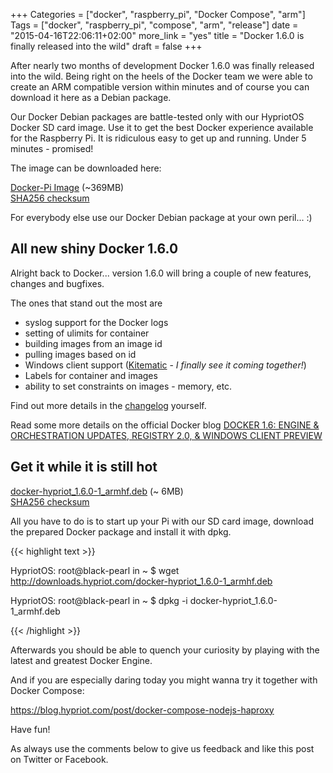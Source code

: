 +++
Categories = ["docker", "raspberry_pi", "Docker Compose", "arm"]
Tags = ["docker", "raspberry_pi", "compose", "arm", "release"]
date = "2015-04-16T22:06:11+02:00"
more_link = "yes"
title = "Docker 1.6.0 is finally released into the wild"
draft = false
+++

After nearly two months of development Docker 1.6.0 was finally released into the wild.
Being right on the heels of the Docker team we were able to create an ARM compatible version within minutes and of course you can download it here as a Debian package.

<!--more-->

Our Docker Debian packages are battle-tested only with our HypriotOS Docker SD card image.
Use it to get the best Docker experience available for the Raspberry Pi. It is ridiculous easy to get up and running. Under 5 minutes - promised!

The image can be downloaded here:

[Docker-Pi Image](http://downloads.hypriot.com/hypriot-rpi-20150416-201537.img.zip) (~369MB)  
[SHA256 checksum](http://downloads.hypriot.com/hypriot-rpi-20150416-201537.img.zip.sha256)

For everybody else use our Docker Debian package at your own peril... :)

## All new shiny Docker 1.6.0
Alright back to Docker... version 1.6.0 will bring a couple of new features, changes and bugfixes.

The ones that stand out the most are

- syslog support for the Docker logs
- setting of ulimits for container
- building images from an image id
- pulling images based on id
- Windows client support ([Kitematic](https://kitematic.com) - _I finally see it coming together!_)
- Labels for container and images
- ability to set constraints on images - memory, etc.

Find out more details in the [changelog](https://github.com/docker/docker/blob/v1.6.0/CHANGELOG.md) yourself.

Read some more details on the official Docker blog
[DOCKER 1.6: ENGINE & ORCHESTRATION UPDATES, REGISTRY 2.0, & WINDOWS CLIENT PREVIEW](https://blog.docker.com/2015/04/docker-release-1-6/)

## Get it while it is still hot
[docker-hypriot_1.6.0-1_armhf.deb](http://downloads.hypriot.com/docker-hypriot_1.6.0-1_armhf.deb) (~ 6MB)  
[SHA256 checksum](http://downloads.hypriot.com/docker-hypriot_1.6.0-1_armhf.deb.sha256)

All you have to do is to start up your Pi with our SD card image, download the prepared Docker package and install it with dpkg.

{{< highlight text >}}

HypriotOS: root@black-pearl in ~
$ wget http://downloads.hypriot.com/docker-hypriot_1.6.0-1_armhf.deb

HypriotOS: root@black-pearl in ~
$ dpkg -i docker-hypriot_1.6.0-1_armhf.deb

{{< /highlight >}}

Afterwards you should be able to quench your curiosity by playing with the latest and greatest Docker Engine.

And if you are especially daring today you might wanna try it together with Docker Compose:

https://blog.hypriot.com/post/docker-compose-nodejs-haproxy

Have fun!

As always use the comments below to give us feedback and like this post on Twitter or Facebook.
